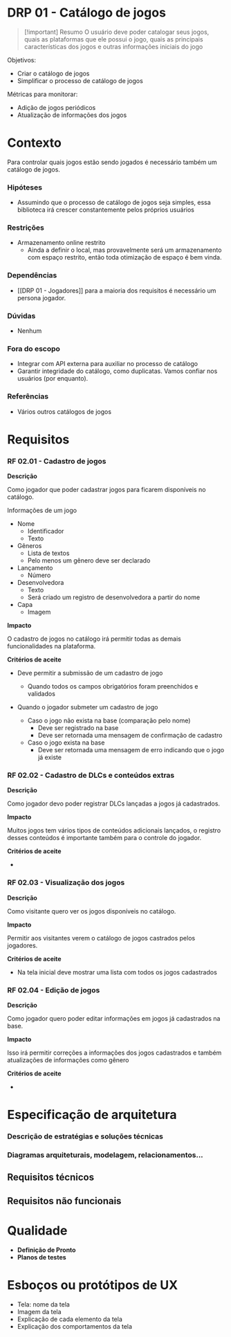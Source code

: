 # DRP 01 - Catálogo de jogos

> [!important] Resumo
> O usuário deve poder catalogar seus jogos, quais as plataformas que ele possui o jogo, quais as principais características dos jogos e outras informações iniciais do jogo

Objetivos:

- Criar o catálogo de jogos
- Simplificar o processo de catálogo de jogos

Métricas para monitorar:

- Adição de jogos periódicos
- Atualização de informações dos jogos

# Contexto

Para controlar quais jogos estão sendo jogados é necessário também um catálogo de jogos.

### Hipóteses

- Assumindo que o processo de catálogo de jogos seja simples, essa biblioteca irá crescer constantemente pelos próprios usuários

### Restrições

- Armazenamento online restrito
	- Ainda a definir o local, mas provavelmente será um armazenamento com espaço restrito, então toda otimização de espaço é bem vinda.

### Dependências

- [[DRP 01 - Jogadores]] para a maioria dos requisitos é necessário um persona jogador.

### Dúvidas

- Nenhum

### Fora do escopo

- Integrar com API externa para auxiliar no processo de catálogo
- Garantir integridade do catálogo, como duplicatas. Vamos confiar nos usuários (por enquanto).

### Referências

- Vários outros catálogos de jogos

# Requisitos

### RF 02.01 - Cadastro de jogos

__Descrição__

Como jogador que poder cadastrar jogos para ficarem disponíveis no catálogo.

Informações de um jogo

- Nome
	- Identificador
	- Texto
- Gêneros
	- Lista de textos
	- Pelo menos um gênero deve ser declarado
- Lançamento
	- Número
- Desenvolvedora
	- Texto
	- Será criado um registro de desenvolvedora a partir do nome
- Capa
	- Imagem

__Impacto__

O cadastro de jogos no catálogo irá permitir todas as demais funcionalidades na plataforma.

__Critérios de aceite__

- Deve permitir a submissão de um cadastro de jogo
	- Quando todos os campos obrigatórios foram preenchidos e validados

- Quando o jogador submeter um cadastro de jogo
	- Caso o jogo não exista na base (comparação pelo nome)
		- Deve ser registrado na base
		- Deve ser retornada uma mensagem de confirmação de cadastro
	- Caso o jogo exista na base
		- Deve ser retornada uma mensagem de erro indicando que o jogo já existe


### RF 02.02 - Cadastro de DLCs e conteúdos extras

__Descrição__

Como jogador devo poder registrar DLCs lançadas a jogos já cadastrados.

__Impacto__

Muitos jogos tem vários tipos de conteúdos adicionais lançados, o registro desses conteúdos é importante também para o controle do jogador.

__Critérios de aceite__

- 


### RF 02.03 - Visualização dos jogos

__Descrição__

Como visitante quero ver os jogos disponíveis no catálogo.

__Impacto__

Permitir aos visitantes verem o catálogo de jogos castrados pelos jogadores.

__Critérios de aceite__

- Na tela inicial deve mostrar uma lista com todos os jogos cadastrados

### RF 02.04 - Edição de jogos

__Descrição__

Como jogador quero poder editar informações em jogos já cadastrados na base.

__Impacto__

Isso irá permitir correções a informações dos jogos cadastrados e também atualizações de informações como gênero

__Critérios de aceite__

- 


# Especificação de arquitetura

### Descrição de estratégias e soluções técnicas


### Diagramas arquiteturais, modelagem, relacionamentos...


## Requisitos técnicos


## Requisitos não funcionais


# Qualidade

- __Definição de Pronto__
- __Planos de testes__

# Esboços ou protótipos de UX

- Tela: nome da tela
- Imagem da tela
- Explicação de cada elemento da tela
- Explicação dos comportamentos da tela